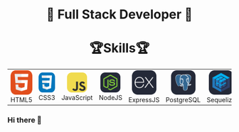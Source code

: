 <h1 align="center">🥇 Full Stack Developer 🥇</h1> 
<h1 align="center"> 🏆Skills🏆 </h1>
<table align="center">
  <tr>
    <td align="center" width="90">
      <img src="https://github.com/tandpfun/skill-icons/blob/main/icons/HTML.svg" alt="icon" width="55" height="55" />
      <br>HTML5
    </td>
    <td align="center" width="90">
      <img src="https://github.com/tandpfun/skill-icons/blob/main/icons/CSS.svg" width="45" height="45" alt="" />
      <br>CSS3
    </td>
    <td align="center" width="90">
      <img src="https://github.com/tandpfun/skill-icons/blob/main/icons/JavaScript.svg" width="45" height="45" alt="JavaScript" />
      <br>JavaScript
    </td>
    <td align="center" width="90">
      <img src="https://github.com/tandpfun/skill-icons/blob/main/icons/NodeJS-Dark.svg" width="45" height="45" alt="NodeJS" />
      <br>NodeJS
    </td>
    <td align="center" width="90">
      <img src="https://github.com/tandpfun/skill-icons/blob/main/icons/ExpressJS-Dark.svg" alt="icon" width="55" height="55" />
      <br>ExpressJS
    </td>
    <td align="center" width="90">
      <img src="https://github.com/tandpfun/skill-icons/blob/main/icons/PostgreSQL-Dark.svg" alt="icon" width="55" height="55" />
      <br>PostgreSQL
    </td>
    <td align="center" width="90">
      <img src="https://github.com/tandpfun/skill-icons/blob/main/icons/Sequelize-Dark.svg" alt="icon" width="55" height="55" />
      <br>Sequelize
    </td>
    <td align="center" width="90">
      <img src="https://github.com/tandpfun/skill-icons/blob/main/icons/Firebase-Dark.svg" width="45" height="45" alt="php" />
      <br>Firebase
    </td>
    <td align="center" width="90">
      <img src="https://github.com/tandpfun/skill-icons/blob/main/icons/Linux-Dark.svg" width="45" height="45" alt="Linux" />
      <br>Linux
  </tr>
</table>

















### Hi there 👋

<!--
**tiago1820/tiago1820** is a ✨ _special_ ✨ repository because its `README.md` (this file) appears on your GitHub profile.

Here are some ideas to get you started:

- 🔭 I’m currently working on ...
- 🌱 I’m currently learning ...
- 👯 I’m looking to collaborate on ...
- 🤔 I’m looking for help with ...
- 💬 Ask me about ...
- 📫 How to reach me: ...
- 😄 Pronouns: ...
- ⚡ Fun fact: ...
-->


